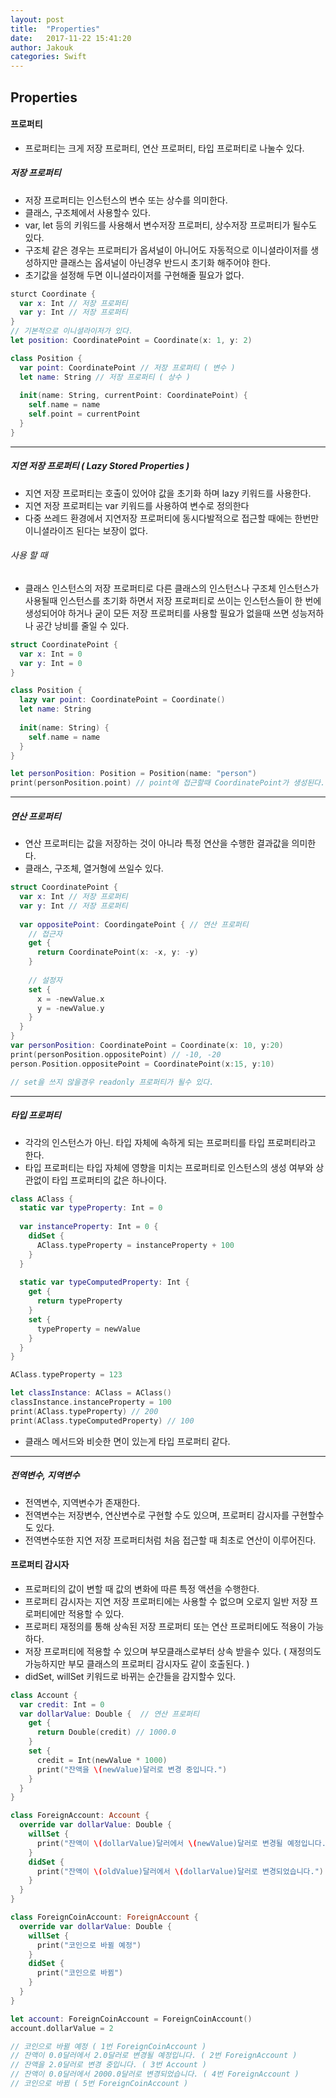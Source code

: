 ```yaml
---
layout: post
title:  "Properties"
date:   2017-11-22 15:41:20
author: Jakouk
categories: Swift
---
```


## Properties

#### 프로퍼티
* 프로퍼티는 크게 저장 프로퍼티, 연산 프로퍼티, 타입 프로퍼티로 나눌수 있다. 

##### 저장 프로퍼티 
- 저장 프로퍼티는 인스턴스의 변수 또는 상수를 의미한다. 
- 클래스, 구조체에서 사용할수 있다. 
- var, let 등의 키워드를 사용해서 변수저장 프로퍼티, 상수저장 프로퍼티가 될수도 있다.
- 구조체 같은 경우는 프로퍼티가 옵셔널이 아니어도 자동적으로 이니셜라이저를 생성하지만 클래스는 옵셔널이 아닌경우 반드시 초기화 해주어야 한다. 
- 초기값을 설정해 두면 이니셜라이저를 구현해줄 필요가 없다. 

```swift
sturct Coordinate {
  var x: Int // 저장 프로퍼티
  var y: Int // 저장 프로퍼티
}
// 기본적으로 이니셜라이저가 있다.
let position: CoordinatePoint = Coordinate(x: 1, y: 2)

class Position {
  var point: CoordinatePoint // 저장 프로퍼티 ( 변수 )
  let name: String // 저장 프로퍼티 ( 상수 )
    
  init(name: String, currentPoint: CoordinatePoint) {
    self.name = name
    self.point = currentPoint
  }
}

```
***
##### 지연 저장 프로퍼티 ( Lazy Stored Properties )
- 지연 저장 프로퍼티는 호출이 있어야 값을 초기화 하며 lazy 키워드를 사용한다.
- 지연 저장 프로퍼티는 var 키워드를 사용하여 변수로 정의한다 
- 다중 쓰레드 환경에서 지연저장 프로퍼티에 동시다발적으로 접근할 때에는 한번만 이니셜라이즈 된다는 보장이 없다. 

###### 사용 할 때
- 클래스 인스턴스의 저장 프로퍼티로 다른 클래스의 인스턴스나 구조체 인스턴스가 사용될때 인스턴스를 초기화 하면서 저장 프로퍼티로 쓰이는 인스턴스들이 한 번에 생성되어야 하거나 굳이 모든 저장 프로퍼티를 사용할 필요가 없을때 쓰면 성능저하나 공간 낭비를 줄일 수 있다. 

```swift
struct CoordinatePoint {
  var x: Int = 0
  var y: Int = 0
}

class Position {
  lazy var point: CoordinatePoint = Coordinate()
  let name: String
    
  init(name: String) {
    self.name = name
  }
}

let personPosition: Position = Position(name: "person")
print(personPosition.point)	// point에 접근할때 CoordinatePoint가 생성된다. 
```
***

##### 연산 프로퍼티 
- 연산 프로퍼티는 값을 저장하는 것이 아니라 특정 연산을 수행한 결과값을 의미한다.
- 클래스, 구조체, 열거형에 쓰일수 있다. 

```swift
struct CoordinatePoint {
  var x: Int // 저장 프로퍼티
  var y: Int // 저장 프로퍼티
    
  var oppositePoint: CoordingatePoint { // 연산 프로퍼티
    // 접근자
    get {
      return CoordinatePoint(x: -x, y: -y)
    }
        
    // 설정자
    set {
      x = -newValue.x
      y = -newValue.y
    }
  }
}
var personPosition: CoordinatePoint = Coordinate(x: 10, y:20)
print(personPosition.oppositePoint)	// -10, -20
person.Position.oppositePoint = CoordinatePoint(x:15, y:10)

// set을 쓰지 않을경우 readonly 프로퍼티가 될수 있다. 
```

***
##### 타입 프로퍼티 
- 각각의 인스턴스가 아닌. 타입 자체에 속하게 되는 프로퍼티를 타입 프로퍼티라고 한다.
- 타입 프로퍼티는 타입 자체에 영향을 미치는 프로퍼티로 인스턴스의 생성 여부와 상관없이 타입 프로퍼티의 값은 하나이다. 

```swift
class AClass {
  static var typeProperty: Int = 0
    
  var instanceProperty: Int = 0 {
    didSet {
      AClass.typeProperty = instanceProperty + 100
    }
  }
    
  static var typeComputedProperty: Int {
    get {
      return typeProperty
    }
    set {
      typeProperty = newValue
    }
  }
}

AClass.typeProperty = 123

let classInstance: AClass = AClass()
classInstance.instanceProperty = 100
print(AClass.typeProperty) // 200
print(AClass.typeComputedProperty) // 100
```
- 클래스 메서드와 비슷한 면이 있는게 타입 프로퍼티 같다. 
***

##### 전역변수, 지역변수
- 전역변수, 지역변수가 존재한다. 
- 전역변수는 저장변수, 연산변수로 구현할 수도 있으며, 프로퍼티 감시자를 구현할수도 있다.
- 전역변수또한 지연 저장 프로퍼티처럼 처음 접근할 때 최초로 연산이 이루어진다. 

#### 프로퍼티 감시자 
- 프로퍼티의 값이 변할 때 값의 변화에 따른 특정 액션을 수행한다. 
- 프로퍼티 감시자는 지연 저장 프로퍼티에는 사용할 수 없으며 오로지 일반 저장 프로퍼티에만 적용할 수 있다.
- 프로퍼티 재정의를 통해 상속된 저장 프로퍼티 또는 연산 프로퍼티에도 적용이 가능하다.
- 저장 프로퍼티에 적용할 수 있으며 부모클래스로부터 상속 받을수 있다. ( 재정의도 가능하지만 부모 클래스의 프로퍼티 감시자도 같이 호출된다.  ) 
- didSet, willSet 키워드로 바뀌는 순간들을 감지할수 있다.
```swift
class Account {
  var credit: Int = 0
  var dollarValue: Double {  // 연산 프로퍼티
    get {
      return Double(credit) // 1000.0
    }
    set {
      credit = Int(newValue * 1000)
      print("잔액을 \(newValue)달러로 변경 중입니다.")
    }
  }
}

class ForeignAccount: Account {
  override var dollarValue: Double {
    willSet {
      print("잔액이 \(dollarValue)달러에서 \(newValue)달러로 변경될 예정입니다.")
    }
    didSet {
      print("잔액이 \(oldValue)달러에서 \(dollarValue)달러로 변경되었습니다.")
    }
  }
}

class ForeignCoinAccount: ForeignAccount {
  override var dollarValue: Double {
    willSet {
      print("코인으로 바뀔 예정")
    }
    didSet {
      print("코인으로 바뀜")
    }
  }
}

let account: ForeignCoinAccount = ForeignCoinAccount()
account.dollarValue = 2

// 코인으로 바뀔 예정 ( 1번 ForeignCoinAccount ) 
// 잔액이 0.0달러에서 2.0달러로 변경될 예정입니다. ( 2번 ForeignAccount )
// 잔액을 2.0달러로 변경 중입니다. ( 3번 Account )
// 잔액이 0.0달러에서 2000.0달러로 변경되었습니다. ( 4번 ForeignAccount )
// 코인으로 바뀜 ( 5번 ForeignCoinAccount )

```
